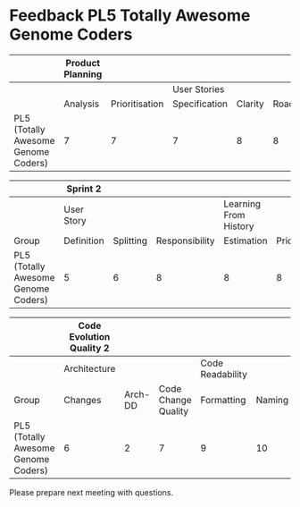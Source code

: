 # Feedback PL5 Totally Awesome Genome Coders

|  | Product Planning |  |  |  |  |
|-------------------------------------|------------------|----------------|---------------|---------|---------|
|  |  |  | User Stories |  |  |
|  | Analysis | Prioritisation | Specification | Clarity | Roadmap |
| PL5 (Totally Awesome Genome Coders) | 7 | 7 | 7 | 8 | 8 |

|  | Sprint 2 |  |  |  |  |  |
|-------------------------------------|------------|-----------|----------------|-----------------------|----------------|------------|
|  | User Story |  |  | Learning From History |  |  |
| Group | Definition | Splitting | Responsibility | Estimation | Prioritisation | Reflection |
| PL5 (Totally Awesome Genome Coders) | 5 | 6 | 8 | 8 | 8 | 5 |

|  | Code Evolution Quality 2 |  |  |  |  |  |  |  |  |  |  |
|-------------------------------------|--------------------------|---------|---------------------|------------------|--------|----------|------------------------|---------|---------|------------------------|-------------|
|  | Architecture |  |  | Code Readability |  |  | Continuous Integration |  |  | Pull-based Development |  |
| Group | Changes | Arch-DD | Code Change Quality | Formatting | Naming | Comments | Building | Testing | Tooling | Branching | Code Review |
| PL5 (Totally Awesome Genome Coders) | 6 | 2 | 7 | 9 | 10 | 8 | 9 | 6 | 1 | 6 | 9 |

Please prepare next meeting with questions.